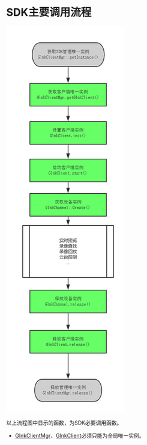 ﻿SDK主要调用流程
===

![调用流程图](guide.png)



以上流程图中显示的函数，为SDK必要调用函数。  

* [GlnkClientMgr]、[GlnkClient]必须只能为全局唯一实例。
 

[GlnkClientMgr]: class/GlnkClientMgr.md
[GlnkClient]: class/GlnkClient.md